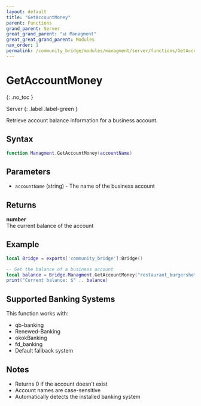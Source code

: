 ```yaml
---
layout: default
title: "GetAccountMoney"
parent: Functions
grand_parent: Server
great_grand_parent: "📊 Managment"
great_great_grand_parent: Modules
nav_order: 1
permalink: /community_bridge/modules/managment/server/functions/GetAccountMoney/
---
```


# GetAccountMoney
{: .no_toc }

Server
{: .label .label-green }

Retrieve account balance information for a business account.

## Syntax

```lua
function Managment.GetAccountMoney(accountName)
```

## Parameters

- `accountName` (string) - The name of the business account

## Returns

**number**  
The current balance of the account

## Example

```lua
local Bridge = exports['community_bridge']:Bridge()

-- Get the balance of a business account
local balance = Bridge.Managment.GetAccountMoney("restaurant_burgershot")
print("Current balance: $" .. balance)
```

## Supported Banking Systems

This function works with:
- qb-banking
- Renewed-Banking
- okokBanking
- fd_banking
- Default fallback system

## Notes

- Returns 0 if the account doesn't exist
- Account names are case-sensitive
- Automatically detects the installed banking system
